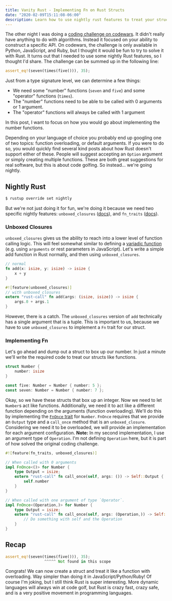```yaml
---
title: Vanity Rust - Implementing Fn on Rust Structs
date: "2020-02-09T15:11:08-06:00"
description: Learn how to use nightly rust features to treat your structs like functions.
---
```


The other night I was doing a [coding challenge on codewars](https://www.codewars.com/kata/calculating-with-functions/python). It didn't really have anything to do with algorithms. Instead it focused on your ability to construct a specific API. On codewars, the challenge is only available in Python, JavaScript, and Ruby, but I thought it would be fun to try to solve it with Rust. It turns out that I needed to use some nightly Rust features, so I thought I'd share. The challenge can be summed up in the following line:

```rust
assert_eq!(seven(times(five())), 35);
```

Just from a type signature level, we can determine a few things:

- We need some "number" functions (`seven` and `five`) and some "operator" functions (`times`).
- The "number" functions need to be able to be called with 0 arguments or 1 argument.
- The "operator" functions will always be called with 1 argument

In this post, I want to focus on how you would go about implementing the number functions.

Depending on your language of choice you probably end up googling one of two topics: function overloading, or default arguments. If you were to do so, you would quickly find several kind posts about how Rust doesn't support either of these. People will suggest accepting an `Option` argument or simply creating multiple functions. These are both great suggestions for real software, but this is about code golfing. So instead... we're going nightly.

## Nightly Rust

```bash
$ rustup override set nightly
```

But we're not just doing it for fun, we're doing it because we need two specific nightly features: `unboxed_closures` ([docs](https://doc.rust-lang.org/unstable-book/language-features/unboxed-closures.html)), and `fn_traits` ([docs](https://doc.rust-lang.org/unstable-book/library-features/fn-traits.html)).

### Unboxed Closures

`unboxed_closures` gives us the ability to reach into a lower level of function calling logic. This will feel somewhat similar to defining a [variadic function](https://en.wikipedia.org/wiki/Variadic_function) (e.g. using `arguments` or rest parameters in JavaScript). Let's write a simple add function in Rust normally, and then using `unboxed_closures`.

```rust
// normal
fn add(x: isize, y: isize) -> isize {
    x + y
}
```

```rust
#![feature(unboxed_closures)]
// with unboxed_closures
extern "rust-call" fn add(args: (isize, isize)) -> isize {
    args.0 + args.1
}
```

However, there is a catch. The `unboxed_closures` version of `add` technically has a single argument that is a tuple. This is important to us, because we have to use `unboxed_closures` to implement a `Fn` trait for our struct.

### Implementing Fn

Let's go ahead and dump out a struct to box up our number. In just a minute we'll write the required code to treat our structs like functions.

```rust
struct Number {
    number: isize
}

const five: Number = Number { number: 5 };
const seven: Number = Number { number: 7 };
```

Okay, so we have these structs that box up an integer. Now we need to let `Number`s act like functions. Additionally, we need it to act like a different function depending on the arguments (function overloading). We'll do this by implementing the [`FnOnce` trait](https://doc.rust-lang.org/std/ops/trait.FnOnce.html) for `Number`. `FnOnce` requires that we provide an `Output` type and a `call_once` method that is an `unboxed_closure`. Considering we need it to be overloaded, we will provide an implementation for each argument configuration. **Note:** In my second implementation, I use an argument type of
`Operation`. I'm not defining `Operation` here, but it is part of how solved the original coding challenge.

```rust
#![feature(fn_traits, unboxed_closures)]

// When called with 0 arguments
impl FnOnce<()> for Number {
    type Output = isize;
    extern "rust-call" fn call_once(self, args: ()) -> Self::Output {
        self.number
    }
}

// When called with one argument of type `Operator`.
impl FnOnce<(Operation,)> for Number {
    type Output = isize;
    extern "rust-call" fn call_once(self, args: (Operation,)) -> Self::Output {
        // Do something with self and the Operation
    }
}
```

## Recap

```rust
assert_eq!(seven(times(five())), 35);
                 ^^^^^ Not found in this scope
```

Congrats! We can now create a struct and treat it like a function with overloading. Way simpler than doing it in JavaScript/Python/Ruby! Of course I'm joking, but I still think Rust is super interesting. More dynamic languages will always win at code golf, but Rust is crazy fast, crazy safe, and is a very positive movement in programming languages.

